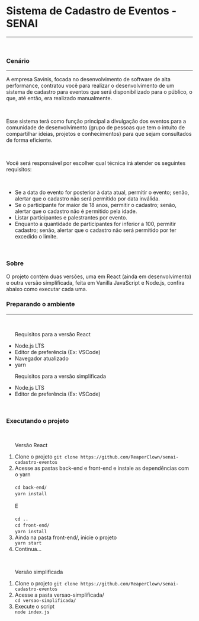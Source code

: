 <h1>Sistema de Cadastro de Eventos - SENAI</h1>

<hr>
<br>

<h3>Cenário</h3>

<hr>

<p>A empresa Savinis, focada no desenvolvimento de software de alta performance, contratou você para realizar o desenvolvimento de um sistema de cadastro para eventos que será disponibilizado para o público, o que, até então, era realizado manualmente.</p>

<br>

<p>Esse sistema terá como função principal a divulgação dos eventos para a comunidade de desenvolvimento (grupo de pessoas que tem o intuito de compartilhar ideias, projetos e conhecimentos) para que sejam consultados de forma eficiente.</p>

<br>

<p>Você será responsável por escolher qual técnica irá atender os seguintes requisitos:</p>

<br>

<ul>
<li>Se a data do evento for posterior à data atual, permitir o evento; senão, alertar que o cadastro não será permitido por data inválida.</li>
<li>Se o participante for maior de 18 anos, permitir o cadastro; senão, alertar que o cadastro não é permitido pela idade.</li>
<li>Listar participantes e palestrantes por evento.</li>
<li>Enquanto a quantidade de participantes for inferior a 100, permitir cadastro; senão, alertar que o cadastro não será permitido por ter excedido o limite.</li>
</ul>

<br>

<h3>Sobre</h3>
<p>O projeto contém duas versões, uma em React (ainda em desenvolvimento) e outra versão simplificada, feita em Vanilla JavaScript e Node.js, confira abaixo como executar cada uma.</p>

<h3>Preparando o ambiente</h3>

<hr>
<br>

<ul>
<p>Requisitos para a versão React</p>
<li>Node.js LTS</li>
<li>Editor de preferência (Ex: VSCode)</li>
<li>Navegador atualizado</li>
<li>yarn</li>
</ul>

<ul>
<p>Requisitos para a versão simplificada</p>
<li>Node.js LTS</li>
<li>Editor de preferência (Ex: VSCode)</li>
</ul>

<br>

<h3>Executando o projeto</h3>

<br>

<ol>
<p>Versão React</p>
<li>
Clone o projeto
<code>git clone https://github.com/ReaperClown/senai-cadastro-eventos</code>
</li>
<li>
Acesse as pastas back-end e front-end e instale as dependências com o yarn<br>
<br><code>cd back-end/</code><br>
<code>yarn install</code><br>
<br>
E<br>
<br>
<code>cd ..</code><br>
<code>cd front-end/</code><br>
<code>yarn install</code>
</li>
<li>Ainda na pasta front-end/, inicie o projeto</li>
<code>yarn start</code><br>
<li>Continua...</li>
</ol>

<br>

<ol>
<p>Versão simplificada</p>
<li>
Clone o projeto
<code>git clone https://github.com/ReaperClown/senai-cadastro-eventos</code>
</li>
<li>Acesse a pasta versao-simplificada/</li>
<code>cd versao-simplificada/</code>
<li>Execute o script</li>
<code>node index.js</code>
</ol>